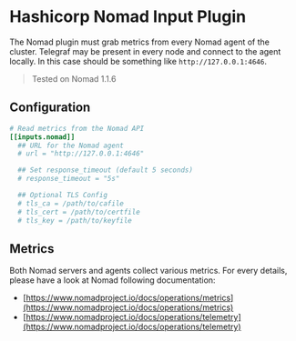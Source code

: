 # Hashicorp Nomad Input Plugin

The Nomad plugin must grab metrics from every Nomad agent of the cluster. Telegraf may be present in every node and connect to the agent locally. In this case should be something like `http://127.0.0.1:4646`.

> Tested on Nomad 1.1.6

## Configuration

```toml
# Read metrics from the Nomad API
[[inputs.nomad]]
  ## URL for the Nomad agent
  # url = "http://127.0.0.1:4646"

  ## Set response_timeout (default 5 seconds)
  # response_timeout = "5s"

  ## Optional TLS Config
  # tls_ca = /path/to/cafile
  # tls_cert = /path/to/certfile
  # tls_key = /path/to/keyfile
```

## Metrics

Both Nomad servers and agents collect various metrics. For every details, please have a look at Nomad following documentation:

- [https://www.nomadproject.io/docs/operations/metrics](https://www.nomadproject.io/docs/operations/metrics)
- [https://www.nomadproject.io/docs/operations/telemetry](https://www.nomadproject.io/docs/operations/telemetry)
